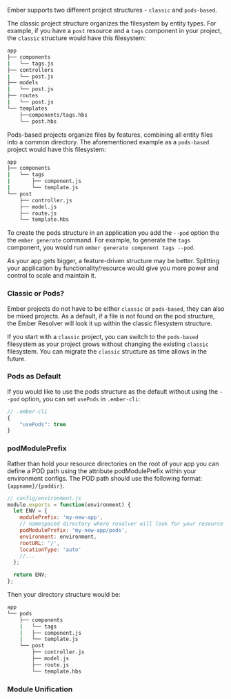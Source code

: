 Ember supports two different project structures - `classic` and `pods-based`.

The classic project structure organizes the filesystem by entity types.  For example, if you have a `post` resource and a `tags` component in your project, the `classic` structure would have this filesystem:

```sh
app
├── components
|   └── tags.js
├── controllers
|   └── post.js
├── models
|   └── post.js
├── routes
|   └── post.js
└── templates
    ├──components/tags.hbs
    └── post.hbs
```

Pods-based projects organize files by features, combining all entity files into a common directory.  The aforementioned example as a `pods-based` project would have this filesystem:

```sh
app
├── components
|   └── tags
|       ├── component.js
|       └── template.js
└── post      
    ├── controller.js
    ├── model.js
    ├── route.js
    └── template.hbs
```
To create the pods structure in an application you add the `--pod` option the the `ember generate` command.  For example, to generate the `tags` component, you would run `ember generate component tags --pod`.

As your app gets bigger, a feature-driven structure may be better. Splitting your application by functionality/resource would give you more power and control to scale and maintain it.

### Classic or Pods?
<!-- Is this going to be confusing? -->
Ember projects do not have to be either `classic` or `pods-based`, they can also be mixed projects. As a default, if a file is not found on the pod structure, the Ember Resolver will look it up within the classic filesystem structure.

If you start with a `classic` project, you can switch to the `pods-based` filesystem as your project grows without changing the existing `classic` filesystem. You can migrate the `classic` structure as time allows in the future.

### Pods as Default
If you would like to use the pods structure as the default without using the `--pod` option, you can set `usePods` in `.ember-cli`:

```js
// .ember-cli
{
    "usePods": true
}
```

### podModulePrefix
Rather than hold your resource directories on the root of your app you can define a POD path using the attribute podModulePrefix within your environment configs. The POD path should use the following format: `{appname}/{poddir}`.

```js
// config/environment.js
module.exports = function(environment) {
  let ENV = {
    modulePrefix: 'my-new-app',
    // namespaced directory where resolver will look for your resource files
    podModulePrefix: 'my-new-app/pods',
    environment: environment,
    rootURL: '/',
    locationType: 'auto'
    //...
  };

  return ENV;
};
```

Then your directory structure would be:

```sh
app
└── pods
    ├── components
    |   └── tags
    |   ├── component.js
    |   └── template.js
    └── post      
        ├── controller.js
        ├── model.js
        ├── route.js
        └── template.hbs
```

### Module Unification

<!-- some statement on module unification, see Ember [RFC #0143](https://github.com/emberjs/rfcs/blob/master/text/0143-module-unification.md) for details on module unification -->